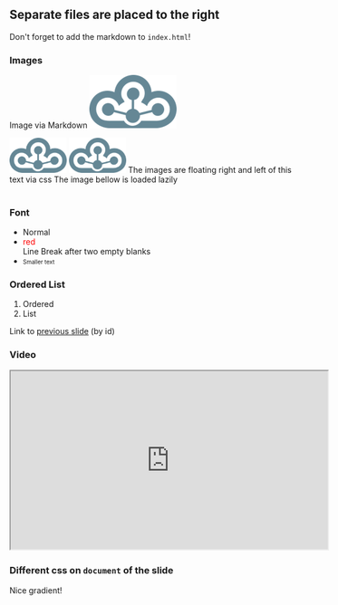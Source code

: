 ## Separate files are placed to the right

Don't forget to add the markdown to `index.html`!

### Images

<!-- .slide: data-background-image="dist/theme/images/logo.png" data-background-size="50%" -->
<!-- .slide: style="text-align: left;" -->
 
Image via Markdown
![image](dist/theme/images/logo1.png)

<img src="dist/theme/images/logo1.png" class="floatLeft" width=20% />
<img src="dist/theme/images/logo1.png" class="floatRight" width=20% />
The images are floating right and left of this text via css
The image bellow is loaded lazily
<br/>
<img data-src="dist/theme/images/logo3.png" width=20% />



### Font
<!-- .slide: id="font" -->

* Normal
* <font color="red">red</font>  
  Line Break after two empty blanks
* <font size="1">Smaller text</font>



### Ordered List

1. Ordered
1. List


Link to [previous slide](#font) (by id)

### Video


<iframe width="560" height="315" src="https://www.youtube.com/embed/4ht22ReBjno" allow="encrypted-media" allowfullscreen></iframe>



### Different css on `document` of the slide

<!-- .slide: data-state="black-gradient" -->
Nice gradient! 